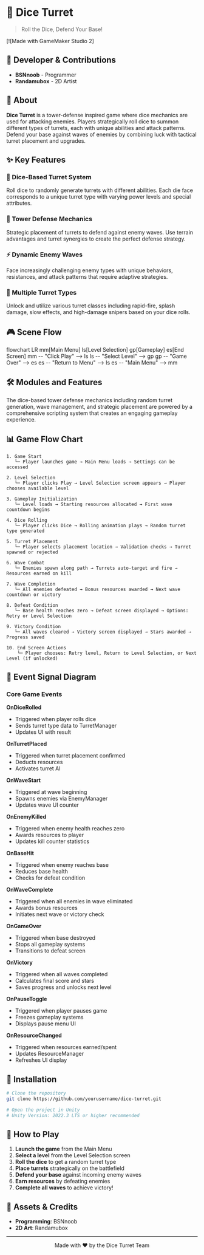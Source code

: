 # 🎲 Dice Turret

> Roll the Dice, Defend Your Base!

[![Made with GameMaker Studio 2]

## 👥 Developer & Contributions

- **BSNnoob** - Programmer
- **Randamubox** - 2D Artist

## 📖 About

**Dice Turret** is a tower-defense inspired game where dice mechanics are used for attacking enemies. Players strategically roll dice to summon different types of turrets, each with unique abilities and attack patterns. Defend your base against waves of enemies by combining luck with tactical turret placement and upgrades.

## ✨ Key Features

### 🎲 Dice-Based Turret System
Roll dice to randomly generate turrets with different abilities. Each die face corresponds to a unique turret type with varying power levels and special attributes.

### 🏰 Tower Defense Mechanics
Strategic placement of turrets to defend against enemy waves. Use terrain advantages and turret synergies to create the perfect defense strategy.

### ⚡ Dynamic Enemy Waves
Face increasingly challenging enemy types with unique behaviors, resistances, and attack patterns that require adaptive strategies.

### 🎯 Multiple Turret Types
Unlock and utilize various turret classes including rapid-fire, splash damage, slow effects, and high-damage snipers based on your dice rolls.

## 🎮 Scene Flow 

flowchart LR
  mm[Main Menu]
  ls[Level Selection]
  gp[Gameplay]
  es[End Screen]
  mm -- "Click Play" --> ls
  ls -- "Select Level" --> gp
  gp -- "Game Over" --> es
  es -- "Return to Menu" --> ls
  es -- "Main Menu" --> mm

## 🛠️ Modules and Features

The dice-based tower defense mechanics including random turret generation, wave management, and strategic placement are powered by a comprehensive scripting system that creates an engaging gameplay experience.


## 📊 Game Flow Chart

```
1. Game Start
   └─ Player launches game → Main Menu loads → Settings can be accessed

2. Level Selection
   └─ Player clicks Play → Level Selection screen appears → Player chooses available level

3. Gameplay Initialization
   └─ Level loads → Starting resources allocated → First wave countdown begins

4. Dice Rolling
   └─ Player clicks Dice → Rolling animation plays → Random turret type generated

5. Turret Placement
   └─ Player selects placement location → Validation checks → Turret spawned or rejected

6. Wave Combat
   └─ Enemies spawn along path → Turrets auto-target and fire → Resources earned on kill

7. Wave Completion
   └─ All enemies defeated → Bonus resources awarded → Next wave countdown or victory

8. Defeat Condition
   └─ Base health reaches zero → Defeat screen displayed → Options: Retry or Level Selection

9. Victory Condition
   └─ All waves cleared → Victory screen displayed → Stars awarded → Progress saved

10. End Screen Actions
    └─ Player chooses: Retry level, Return to Level Selection, or Next Level (if unlocked)
```

## 🔄 Event Signal Diagram

### Core Game Events

**OnDiceRolled**
- Triggered when player rolls dice
- Sends turret type data to TurretManager
- Updates UI with result

**OnTurretPlaced**
- Triggered when turret placement confirmed
- Deducts resources
- Activates turret AI

**OnWaveStart**
- Triggered at wave beginning
- Spawns enemies via EnemyManager
- Updates wave UI counter

**OnEnemyKilled**
- Triggered when enemy health reaches zero
- Awards resources to player
- Updates kill counter statistics

**OnBaseHit**
- Triggered when enemy reaches base
- Reduces base health
- Checks for defeat condition

**OnWaveComplete**
- Triggered when all enemies in wave eliminated
- Awards bonus resources
- Initiates next wave or victory check

**OnGameOver**
- Triggered when base destroyed
- Stops all gameplay systems
- Transitions to defeat screen

**OnVictory**
- Triggered when all waves completed
- Calculates final score and stars
- Saves progress and unlocks next level

**OnPauseToggle**
- Triggered when player pauses game
- Freezes gameplay systems
- Displays pause menu UI

**OnResourceChanged**
- Triggered when resources earned/spent
- Updates ResourceManager
- Refreshes UI display

## 🎯 Installation

```bash
# Clone the repository
git clone https://github.com/yourusername/dice-turret.git

# Open the project in Unity
# Unity Version: 2022.3 LTS or higher recommended
```

## 🚀 How to Play

1. **Launch the game** from the Main Menu
2. **Select a level** from the Level Selection screen
3. **Roll the dice** to get a random turret type
4. **Place turrets** strategically on the battlefield
5. **Defend your base** against incoming enemy waves
6. **Earn resources** by defeating enemies
7. **Complete all waves** to achieve victory!

## 🎨 Assets & Credits

- **Programming**: BSNnoob
- **2D Art**: Randamubox


---

<p align="center">
  Made with ❤️ by the Dice Turret Team
</p>
